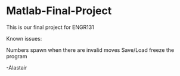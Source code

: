 Matlab-Final-Project
====================
This is our final project for ENGR131


Known issues:

Numbers spawn when there are invalid moves
Save/Load freeze the program

-Alastair